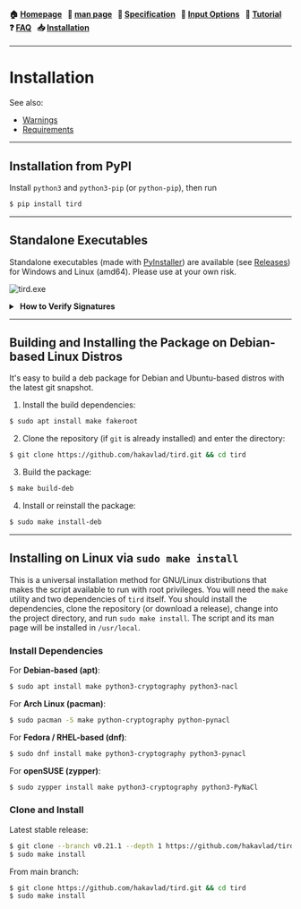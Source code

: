 
<h4 align="left">
  🏠&nbsp;<a href="https://github.com/hakavlad/tird">Homepage</a> &nbsp;
  📜&nbsp;<a href="https://github.com/hakavlad/tird/blob/main/docs/MANPAGE.md">man&nbsp;page</a> &nbsp;
  📑&nbsp;<a href="https://github.com/hakavlad/tird/blob/main/docs/SPECIFICATION.md">Specification</a> &nbsp;
  📄&nbsp;<a href="https://github.com/hakavlad/tird/blob/main/docs/INPUT_OPTIONS.md">Input&nbsp;Options</a> &nbsp;
  📖&nbsp;<a href="https://github.com/hakavlad/tird/blob/main/docs/tutorial/README.md">Tutorial</a> &nbsp;
  ❓&nbsp;<a href="https://github.com/hakavlad/tird/blob/main/docs/FAQ.md">FAQ</a> &nbsp;
  📥&nbsp;<a href="https://github.com/hakavlad/tird/blob/main/docs/INSTALLATION.md">Installation</a>
</h4>

---

# Installation

See also:

- [Warnings](https://github.com/hakavlad/tird#warnings)
- [Requirements](https://github.com/hakavlad/tird#requirements)

---

## Installation from PyPI

Install `python3` and `python3-pip` (or `python-pip`), then run

```bash
$ pip install tird
```

---

## Standalone Executables

Standalone executables (made with [PyInstaller](https://pyinstaller.org/en/stable/)) are available (see [Releases](https://github.com/hakavlad/tird/releases)) for Windows and Linux (amd64). Please use at your own risk.

![tird.exe](https://i.imgur.com/OEjFcKk.png)

<details>
  <summary>&nbsp;<b>How to Verify Signatures</b></summary>

Use [Minisign](https://jedisct1.github.io/minisign/) to verify signatures. You can find my public key [here](https://github.com/hakavlad/hakavlad).

For example:

```bash
$ minisign -Vm  tird-v0.20.0-linux-amd64.zip -P RWQLYkPbRQ8b56zEe8QdbjLFqC9UrjOaYxW5JxwsWV7v0ct/F/XfJlel
```

This requires the signature `tird-v0.20.0-linux-amd64.zip.minisig` to be present in the same directory.
</details>

---

## Building and Installing the Package on Debian-based Linux Distros

It's easy to build a deb package for Debian and Ubuntu-based distros with the latest git snapshot.

1. Install the build dependencies:

```bash
$ sudo apt install make fakeroot
```

2. Clone the repository (if `git` is already installed) and enter the directory:

```bash
$ git clone https://github.com/hakavlad/tird.git && cd tird
```

3. Build the package:

```bash
$ make build-deb
```

4. Install or reinstall the package:

```bash
$ sudo make install-deb
```

---

## Installing on Linux via `sudo make install`

This is a universal installation method for GNU/Linux distributions that makes the script available to run with root privileges. You will need the `make` utility and two dependencies of `tird` itself. You should install the dependencies, clone the repository (or download a release), change into the project directory, and run `sudo make install`. The script and its man page will be installed in `/usr/local`.

### Install Dependencies

For **Debian-based (apt)**:

```bash
$ sudo apt install make python3-cryptography python3-nacl
```

For **Arch Linux (pacman)**:

```bash
$ sudo pacman -S make python-cryptography python-pynacl
```

For **Fedora / RHEL-based (dnf)**:

```bash
$ sudo dnf install make python3-cryptography python3-pynacl
```

For **openSUSE (zypper)**:

```bash
$ sudo zypper install make python3-cryptography python3-PyNaCl
```

### Clone and Install

Latest stable release:

```bash
$ git clone --branch v0.21.1 --depth 1 https://github.com/hakavlad/tird.git && cd tird
$ sudo make install
```

From main branch:

```bash
$ git clone https://github.com/hakavlad/tird.git && cd tird
$ sudo make install
```
